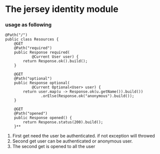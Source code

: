 # The jersey identity module
### usage as following
```
@Path("/")
public class Resources {
    @GET
    @Path("required")
    public Response required(
            @Current User user) {
        return Response.ok().build();
    }

    @GET
    @Path("optional")
    public Response optional(
            @Current Optional<User> user) {
        return user.map(u -> Response.ok(u.getName()).build())
                .orElse(Response.ok("anonymous").build());
    }

    @GET
    @Path("opened")
    public Response opened() {
        return Response.status(200).build();
    }**
```
1. First get need the user be authenticated. if not exception will throwed
2. Second get user can be authenticated or anonymous user.
3. The second get is opened to all the user